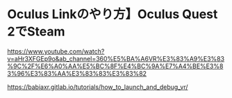 # Oculus Linkのやり方】Oculus Quest 2でSteam
https://www.youtube.com/watch?v=aHr3XFGEp9o&ab_channel=360%E5%BA%A6VR%E3%83%A9%E3%83%9C%2F%E6%A0%AA%E5%BC%8F%E4%BC%9A%E7%A4%BE%E3%83%96%E3%83%AA%E3%83%83%E3%83%82


https://babiaxr.gitlab.io/tutorials/how_to_launch_and_debug_vr/

